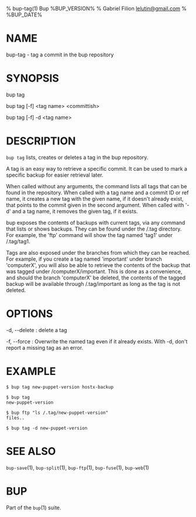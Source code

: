 % bup-tag(1) Bup %BUP_VERSION%
% Gabriel Filion <lelutin@gmail.com>
% %BUP_DATE%

# NAME

bup-tag - tag a commit in the bup repository

# SYNOPSIS

bup tag

bup tag [-f] \<tag name\> \<committish\>

bup tag [-f] -d \<tag name\>

# DESCRIPTION

`bup tag` lists, creates or deletes a tag in the bup repository.

A tag is an easy way to retrieve a specific commit. It can be used to mark a
specific backup for easier retrieval later.

When called without any arguments, the command lists all tags that can
be found in the repository. When called with a tag name and a commit ID
or ref name, it creates a new tag with the given name, if it doesn't
already exist, that points to the commit given in the second argument. When
called with '-d' and a tag name, it removes the given tag, if it exists.

bup exposes the contents of backups with current tags, via any command that
lists or shows backups. They can be found under the /.tag directory.  For
example, the 'ftp' command will show the tag named 'tag1' under /.tag/tag1.

Tags are also exposed under the branches from which they can be reached. For
example, if you create a tag named 'important' under branch 'computerX', you
will also be able to retrieve the contents of the backup that was tagged under
/computerX/important. This is done as a convenience, and should the branch
'computerX' be deleted, the contents of the tagged backup will be available
through /.tag/important as long as the tag is not deleted.

# OPTIONS

-d, \--delete
:   delete a tag

-f, \--force
:   Overwrite the named tag even if it already exists. With -d, don't report a missing tag as an error.

# EXAMPLE
    
    $ bup tag new-puppet-version hostx-backup
    
    $ bup tag
    new-puppet-version
    
    $ bup ftp "ls /.tag/new-puppet-version"
    files..

    $ bup tag -d new-puppet-version

# SEE ALSO

`bup-save`(1), `bup-split`(1), `bup-ftp`(1), `bup-fuse`(1), `bup-web`(1)

# BUP

Part of the `bup`(1) suite.
